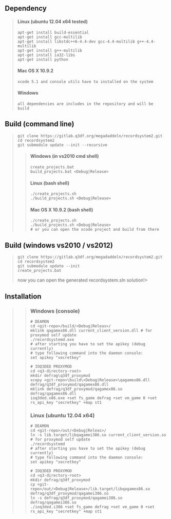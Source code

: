 Dependency
----------
> #### Linux (ubuntu 12.04 x64 tested)
> ```
> apt-get install build-essential
> apt-get install gcc-multilib
> apt-get install libstdc++6-4.4-dev gcc-4.4-multilib g++-4.4-multilib
> apt-get install g++-multilib
> apt-get install ia32-libs
> apt-get install python
> ```
> #### Mac OS X 10.9.2
> ```
> xcode 5.1 and console utils have to installed on the system
> ```
> #### Windows
> ```
> all dependencies are includes in the repository and will be build
> ```

Build (command line)
--------------------
> ```
> git clone https://gitlab.q3df.org/megadaddeln/recordsystem2.git
> cd recordsystem2
> git submodule update --init --recursive
> ```
> 
> > #### Windows (in vs2010 cmd shell)
> > ```
> > create_projects.bat
> > build_projects.bat <Debug|Release>
> > ```
> > #### Linux (bash shell)
> > ```
> > ./create_projects.sh
> > ./build_projects.sh <Debug|Release>
> > ```
> > #### Mac OS X 10.9.2 (bash shell)
> > ```
> > ./create_projects.sh
> > ./build_projects.sh <Debug|Release>
> > # or you can open the xcode project and build from there
> > ```

Build (windows vs2010 / vs2012)
-------------------------------
> ```
> git clone https://gitlab.q3df.org/megadaddeln/recordsystem2.git
> cd recordsystem2
> git submodule update --init
> create_projects.bat
> ```
> now you can open the generated recordsystem.sln solution!>


Installation
-------------------------------
> > ### Windows (console)
> > ```
> > # DEAMON
> > cd <git-repo>/build/<Debug|Releas>/
> > mklink qagamex86.dll current_client_version.dll # for proxymod self update
> > ./recordsystemd.exe
> > # after starting you have to set the apikey (debug currently)
> > # type following command into the daemon console:
> > set apikey "secretkey"
> >
> > # IOQ3DED PROXYMOD
> > cd <q3-directory-root>
> > mkdir defrag\q3df_proxymod
> > xcopy <git-repo>\build\<Debug|Release>\qagamex86.dll defrag/q3df_proxymod/qagamex86.dll
> > mklink defrag/q3df_proxymod/qagamex86.so defrag/qagamex86.dll
> > ioq3ded.x86.exe +set fs_game defrag +set vm_game 0 +set rs_api_key "secretkey" +map st1
> > ```
> >
> > ### Linux (ubuntu 12.04 x64)
> > ```
> > # DEAMON
> > cd <git-repo>/out/<Debug|Releas>/
> > ln -s lib.target/libqagamei386.so current_client_version.so # for proxymod self update
> > ./recordsystemd
> > # after starting you have to set the apikey (debug currently)
> > # type following command into the daemon console:
> > set apikey "secretkey"
> > 
> > # IOQ3DED PROXYMOD
> > cd <q3-directory-root>
> > mkdir defrag/q3df_proxymod
> > cp <git-repo>/out/<Debug|Release>/lib.target/libqagamex86.so defrag/q3df_proxymod/qagamei386.so
> > ln -s defrag/q3df_proxymod/qagamei386.so defrag/qagamei386.so
> > ./ioq3ded.i386 +set fs_game defrag +set vm_game 0 +set rs_api_key "secretkey" +map st1
> > ```
